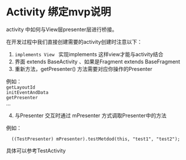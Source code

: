 <H1> Activity 绑定mvp说明 </H1>


activity 中如何与View层presenter层进行桥接。

在开发过程中我们直接创建需要的activity创建时注意以下：

1. `implements View ` 实现implements 这样view才能与activity结合
2. 界面 extends BaseActivity 、如果是Fragment extends  BaseFragment
3. 重新方法，getPresenter() 方法需要对应你操作的Presenter 

例如：<br>
`getLayoutId` <br>
`initEventAndData` <br>
`getPresenter ` <br>
...

4. 与Presenter 交互时通过 mPresenter 方式调取Presenter中的方法

例如：


`  ((TestPresenter) mPresenter).testMetdod(this, "test1", "test2");`



具体可以参考TestActivity 